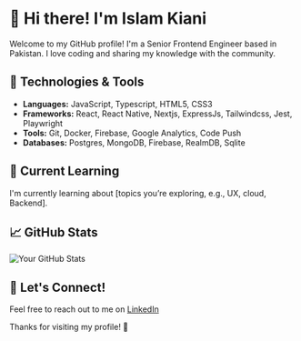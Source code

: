 # 👋 Hi there! I'm Islam Kiani

Welcome to my GitHub profile! I'm a Senior Frontend Engineer based in Pakistan. I love coding and sharing my knowledge with the community.

## 🔧 Technologies & Tools

- **Languages:**  JavaScript, Typescript, HTML5, CSS3
- **Frameworks:** React, React Native, Nextjs, ExpressJs, Tailwindcss, Jest, Playwright
- **Tools:** Git, Docker, Firebase, Google Analytics, Code Push
- **Databases:** Postgres, MongoDB, Firebase, RealmDB, Sqlite

## 🌱 Current Learning

I'm currently learning about [topics you’re exploring, e.g., UX, cloud, Backend].

## 📈 GitHub Stats

![Your GitHub Stats](https://github-readme-stats.vercel.app/api?username=Jscripter-pk&show_icons=true&theme=radical&show=reviews,discussions_started,prs_merged,prs_merged_percentage&hide_rank=true&card_width=1000px)


## 💬 Let's Connect!

Feel free to reach out to me on [LinkedIn](https://www.linkedin.com/in/islam-kiani-615553166)

Thanks for visiting my profile! 🚀

